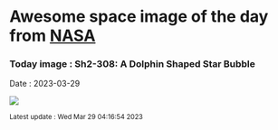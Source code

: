 
# Awesome space image of the day from [NASA](https://api.nasa.gov/)

### Today image : Sh2-308: A Dolphin Shaped Star Bubble
Date : 2023-03-29

![](https://apod.nasa.gov/apod/image/2303/DolphinReef_Roig_960.jpg)

<small>Latest update : Wed Mar 29 04:16:54 2023</small>
        